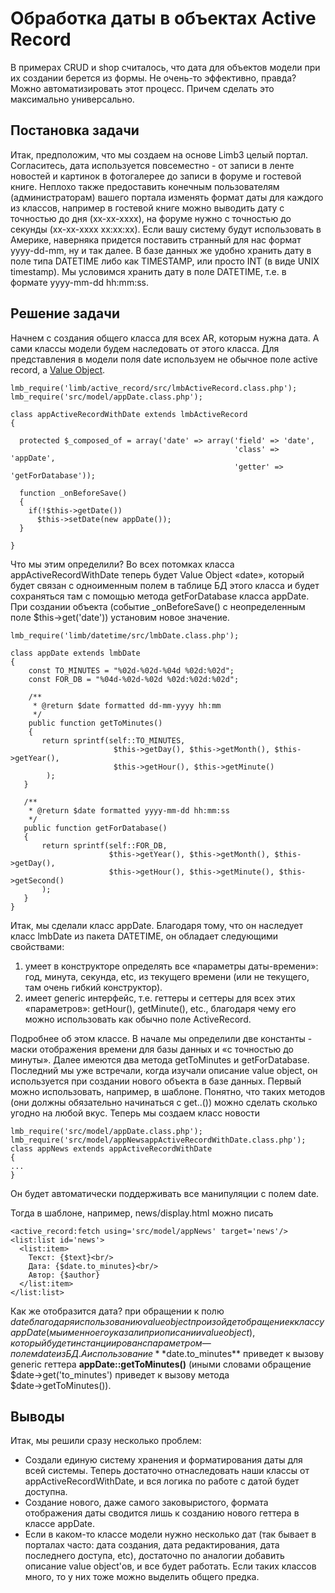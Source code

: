 # Обработка даты в объектах Active Record
В примерах CRUD и shop считалось, что дата для объектов модели при их создании берется из формы. Не очень-то эффективно, правда? Можно автоматизировать этот процесс. Причем сделать это максимально универсально.

## Постановка задачи
Итак, предположим, что мы создаем на основе Limb3 целый портал. Согласитесь, дата используется повсеместно - от записи в ленте новостей и картинок в фотогалерее до записи в форуме и гостевой книге. Неплохо также предоставить конечным пользователям (администраторам) вашего портала изменять формат даты для каждого из классов, например в гостевой книге можно выводить дату с точностью до дня (xx-xx-xxxx), на форуме нужно с точностью до секунды (xx-xx-xxxx xx:xx:xx). Если вашу систему будут использовать в Америке, наверняка придется поставить странный для нас формат yyyy-dd-mm, ну и так далее. В базе данных же удобно хранить дату в поле типа DATETIME либо как TIMESTAMP, или просто INT (в виде UNIX timestamp). Мы условимся хранить дату в поле DATETIME, т.е. в формате yyyy-mm-dd hh:mm:ss.

## Решение задачи
Начнем с создания общего класса для всех AR, которым нужна дата. А сами классы модели будем наследовать от этого класса. Для представления в модели поля date используем не обычное поле active record, а [Value Object](./value_objects.md).

    lmb_require('limb/active_record/src/lmbActiveRecord.class.php');
    lmb_require('src/model/appDate.class.php');
 
    class appActiveRecordWithDate extends lmbActiveRecord
    {
 
      protected $_composed_of = array('date' => array('field' => 'date',
                                                      'class' => 'appDate',
                                                      'getter' => 'getForDatabase'));
 
      function _onBeforeSave()
      {
        if(!$this->getDate())
          $this->setDate(new appDate());
      }
 
    }

Что мы этим определили? Во всех потомках класса appActiveRecordWithDate теперь будет Value Object «date», который будет связан с одноименным полем в таблице БД этого класса и будет сохраняться там с помощью метода getForDatabase класса appDate. При создании объекта (событие _onBeforeSave() с неопределенным поле $this→get('date')) установим новое значение.

    lmb_require('limb/datetime/src/lmbDate.class.php');
 
    class appDate extends lmbDate
    {
        const TO_MINUTES = "%02d-%02d-%04d %02d:%02d";
        const FOR_DB = "%04d-%02d-%02d %02d:%02d:%02d";
 
        /**
         * @return $date formatted dd-mm-yyyy hh:mm
         */
        public function getToMinutes()
        {
           return sprintf(self::TO_MINUTES,
                           $this->getDay(), $this->getMonth(), $this->getYear(),
                           $this->getHour(), $this->getMinute()
            );
       }
 
       /**
        * @return $date formatted yyyy-mm-dd hh:mm:ss
        */
       public function getForDatabase()
       {
           return sprintf(self::FOR_DB,
                          $this->getYear(), $this->getMonth(), $this->getDay(),
                          $this->getHour(), $this->getMinute(), $this->getSecond()
           );
       }
    }

Итак, мы сделали класс appDate. Благодаря тому, что он наследует класс lmbDate из пакета DATETIME, он обладает следующими свойствами:

1. умеет в конструкторе определять все «параметры даты-времени»: год, минута, секунда, etc, из текущего времени (или не текущего, там очень гибкий конструктор).
2. имеет generic интерфейс, т.е. геттеры и сеттеры для всех этих «параметров»: getHour(), getMinute(), etc., благодаря чему его можно использовать как обычно поле ActiveRecord.

Подробнее об этом классе. В начале мы определили две константы - маски отображения времени для базы данных и «с точностью до минуты». Далее имеются два метода getToMinutes и getForDatabase. Последний мы уже встречали, когда изучали описание value object, он используется при создании нового объекта в базе данных. Первый можно использовать, например, в шаблоне. Понятно, что таких методов (они должны обязательно начинаться с get..()) можно сделать сколько угодно на любой вкус. Теперь мы создаем класс новости

    lmb_require('src/model/appDate.class.php');
    lmb_require('src/model/appNewsappActiveRecordWithDate.class.php');
    class appNews extends appActiveRecordWithDate
    {
    ...
    }

Он будет автоматически поддерживать все манипуляции с полем date.

Тогда в шаблоне, например, news/display.html можно писать

    <active_record:fetch using='src/model/appNews' target='news'/>
    <list:list id='news'>
      <list:item>
        Текст: {$text}<br/>
        Дата: {$date.to_minutes}<br/>
        Автор: {$author}
      </list:item>
    </list:list>

Как же отобразится дата? при обращении к полю $date благодаря использованию value object произойдет обращение к классу appDate (мы именно его указали при описании value object), который будет инстанциирован с параметром — полем date из БД. А использование **$date.to_minutes** приведет к вызову generic геттера **appDate::getToMinutes()** (иными словами обращение $date→get('to_minutes') приведет к вызову метода $date→getToMinutes()).

## Выводы
Итак, мы решили сразу несколько проблем:

* Создали единую систему хранения и форматирования даты для всей системы. Теперь достаточно отнаследовать наши классы от appActiveRecordWithDate, и вся логика по работе с датой будет доступна.
* Создание нового, даже самого заковыристого, формата отображения даты сводится лишь к созданию нового геттера в классе appDate.
* Если в каком-то классе модели нужно несколько дат (так бывает в порталах часто: дата создания, дата редактирования, дата последнего доступа, etc), достаточно по аналогии добавить описание value object'ов, и все будет работать. Если таких классов много, то у них тоже можно выделить общего предка.
